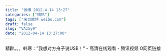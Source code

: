 ```yaml
---
title: "微博 2012.4.14 13:27"
categories: ["嘀咕"]
tags: ["来自微博 weibo.com"]
draft: false
slug: "VAz5y9"
date: "2012-04-14 13:27:00"
---
```


<p>精辟。。。韩寒：”我想对方舟子说USB！” - 高清在线观看 - 腾讯视频 O网页链接 ​​​​</p>
